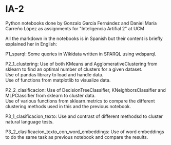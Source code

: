 # IA-2
Python notebooks done by Gonzalo García Fernández and Daniel María Carreño López as assignments for "Inteligencia Artifial 2" at UCM

All the markdown in the notebooks is in Spanish but their content is briefly explained her in English:

P1_sparql: Some queries in Wikidata written in SPARQL using wdsparql.

P2_1_clustering:  Use of both KMeans and AgglomerativeClustering from sklearn to find an optimal number of clusters for a given dataset.\
                  Use of pandas library to load and handle data.\
                  Use of functions from matplotlib to visualize data.
                  
P2_2_clasificacion:   Use of DecisionTreeClassifier, KNeighborsClassifier and MLPClassifier from sklearn to cluster data.\
                      Use of various functions from sklearn.metrics to compare the different clustering methods used in this and the previous notebook.
                      
P3_1_clasificacion_texto:  Use and contrast of different methodsd to cluster natural language tests.

P3_2_clasificacion_texto_con_word_embeddings:  Use of word embeddings to do the same task as previous notebook and compare the results.
          
